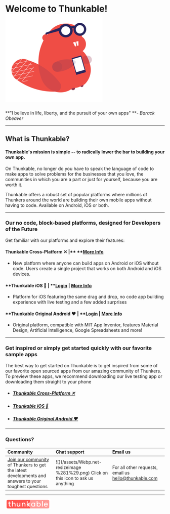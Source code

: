 # Welcome to Thunkable!![](/assets/official-beaver-logo.png)

**"I believe in life, liberty, and the pursuit of your own apps" **_- Barack Obeaver_

---

## What is Thunkable?

#### Thunkable's mission is simple -- to radically lower the bar to building your own app.

On Thunkable, no longer do you have to speak the language of code to make apps to solve problems for the businesses that you love, the communities in which you are a part or just for yourself, because you are worth it.

Thunkable offers a robust set of popular platforms where millions of Thunkers around the world are building their own mobile apps without having to code. Available on Android, iOS or both.

---

### Our no code, block-based platforms, designed for Developers of the Future

Get familiar with our platforms and explore their features:

#### **Thunkable Cross-Platform ✕** \|** **[More Info](/docs.thunkable.com/x/)

* New platform where anyone can build apps on Android or iOS without code. Users create a single project that works on both Android and iOS devices. 

#### **Thunkable iOS ** \|** **[**Login**](https://ios.thunkable.com) \| [More Info](/ios/README.md)

* Platform for iOS featuring the same drag and drop, no code app building experience with live testing and a few added surprises

#### **Thunkable Original Android **❤** **\|** **[**Login**](http://app.thunkable.com/) \| [More Info](/android/README.md)

* Original platform, compatible with MIT App Inventor, features Material Design, Artificial Intelligence, Google Spreadsheets and more!

---

### Get inspired or simply get started quickly with our favorite sample apps

The best way to get started on Thunkable is to get inspired from some of our favorite open sourced apps from our amazing community of Thunkers.  To preview these apps, we recommend downloading our live testing app or downloading them straight to your phone

* ##### [Thunkable Cross-Platform ✕](/x/get-started/sample-apps.md)
* ##### [Thunkable iOS  ](https://docs.thunkable.com/ios/idea.html)
* ##### [Thunkable Original Android ❤](https://docs.thunkable.com/android/sample-apps.html)

---

### Questions?

| Community | Chat support | Email us |
| :--- | :--- | :--- |
| [Join our community](https://community.thunkable.com/) of Thunkers to get the latest developments and answers to your toughest questions | ![](/assets/Webp.net-resizeimage %281%29.png) Click on this icon to ask us anything | For all other requests, email us [hello@thunkable.com](mailto:hello@thunkable.com) |

---

![](/assets/logo-thunkable.png)

